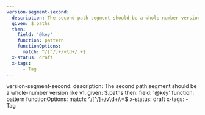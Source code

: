 ```yaml
---
version-segment-second:
  description: The second path segment should be a whole-number version like v1.
  given: $.paths
  then:
    field: '@key'
    function: pattern
    functionOptions:
      match: ^/[^/]+/v\d+/.+$
  x-status: draft
  x-tags:
      - Tag       
...
```

version-segment-second:
  description: The second path segment should be a whole-number version like v1.
  given: $.paths
  then:
    field: '@key'
    function: pattern
    functionOptions:
      match: ^/[^/]+/v\d+/.+$
  x-status: draft
  x-tags:
      - Tag       